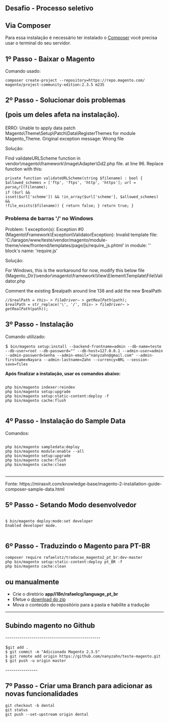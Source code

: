 Desafio - Processo seletivo
---------------------------------------------------------------


<h2>Via Composer</h2>
<p>Para essa instalação é necessário ter instalado o <a href="https://getcomposer.org" rel="nofollow">Composer</a> você precisa usar o terminal do seu servidor.</p>

<h2>1º Passo - Baixar o Magento</h2>

Comando usado:
<pre>
<code>composer create-project --repository=https://repo.magento.com/ magento/project-community-edition:2.3.5 m235</code></pre>

<h2>2º Passo - Solucionar dois problemas <p>(pois um deles afeta na instalação).</p></h2>

<p>ERRO: Unable to apply data patch Magento\Theme\Setup\Patch\Data\RegisterThemes for module Magento_Theme. Original exception message: Wrong file</p>

<p>Solução:
</p>
<p>Find validateURLScheme function in vendor\magento\framework\Image\Adapter\Gd2.php file. at line 96. Replace function with this:</p>

<code>private function validateURLScheme(string $filename) : bool
  {
      $allowed_schemes = ['ftp', 'ftps', 'http', 'https'];
      $url = parse_url($filename);
      if ($url && isset($url['scheme']) && !in_array($url['scheme'], $allowed_schemes) && !file_exists($filename)) {
          return false;
      }
    return true;
  }
</code>
<h3>Problema de barras '/' no Windows</h3>

<p>Problem: 1 exception(s):
Exception #0 (Magento\Framework\Exception\ValidatorException): Invalid template file: 'C:/laragon/www/teste/vendor/magento/module-theme/view/frontend/templates/page/js/require_js.phtml' in module: '' block's name: 'require.js'
</p>
<p>Solução:
</p>
<p>For Windows, this is the workaround for now, modify this below file {Magento_Dir}\vendor\magento\framework\View\Element\Template\File\Validator.php

Comment the existing $realpath around line 138 and add the new $realPath</p>

<code>//$realPath = $this->fileDriver->getRealPath($path);</code>
<br>
<code>$realPath = str_replace('\\', '/', $this->fileDriver->getRealPath($path));
</code>

<h2>3º Passo - Instalação </h2>

Comando utilizado:
<pre>
$ <code>bin/magento setup:install --backend-frontname=admin --db-name=teste --db-user=root --db-password="" --db-host=127.0.0.1 --admin-user=admin --admin-password=Senha --admin-email="nanyzahn@gmail.com" --admin-firstname=Nayara --admin-lastname=Zahn --currency=BRL --session-save=files </code>
</pre>

<b>Após finalizar a instalação, usar os comandos abaixo:</b>

<pre>
<code>
php bin/magento indexer:reindex
php bin/magento setup:upgrade
php bin/magento setup:static-content:deploy -f
php bin/magento cache:flush
</code>
</pre>


<h2>4º Passo - Instalação do Sample Data </h2>

<p>Comandos:</p>

<pre>
<code>
php bin/magento sampledata:deploy
php bin/magento module:enable --all
php bin/magento setup:upgrade
php bin/magento cache:flush
php bin/magento cache:clean
</code>
</pre>
----
<p>Fonte: https://mirasvit.com/knowledge-base/magento-2-installation-guide-composer-sample-data.html</p>

<h2>5º Passo - Setando Modo desenvolvedor</h2>

<pre>
<code>
$ bin/magento deploy:mode:set developer
Enabled developer mode.
</code>
</pre>

<h2>6º Passo - Traduzindo o Magento para PT-BR </h2>

<pre><code>composer require rafaelstz/traducao_magento2_pt_br:dev-master
php bin/magento setup:static-content:deploy pt_BR -f
php bin/magento cache:clean
</code></pre>

<h2> ou manualmente </h2>
<ul>
<li>Crie o diretório <strong>app/i18n/rafaelcg/language_pt_br</strong></li>
<li>Efetue o <a href="https://github.com/rafaelstz/traducao_magento2_pt_br/archive/master.zip">download do zip</a></li>
<li>Mova o conteúdo do repositório para a pasta e habilite a tradução</li>
</ul>


-----------------------------------------------
<h2>Subindo magento no Github</h2>
-----------------------------------------------
<pre>
$<code>git add .
$ git commit -m "Adicionado Magento 2.3.5"
$ git remote add origin https://github.com/nanyzahn/teste-magento.git
$ git push -u origin master </code></pre>
----------------

<h2>7º Passo - Criar uma Branch para adicionar as novas funcionalidades </h2>

<pre><code>git checkout -b dental
git status
git push --set-upstream origin dental
</code></pre>

